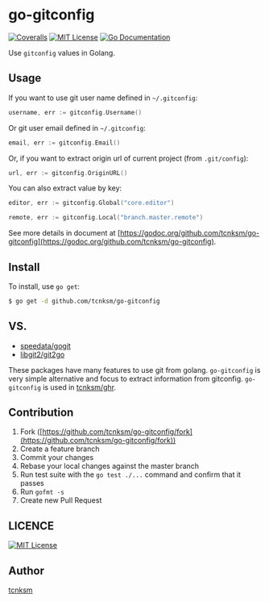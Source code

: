 go-gitconfig 
====

[![Coveralls](http://img.shields.io/coveralls/tcnksm/go-gitconfig.svg?style=flat-square)][coveralls]
[![MIT License](http://img.shields.io/badge/license-MIT-blue.svg?style=flat-square)][license]
[![Go Documentation](http://img.shields.io/badge/go-documentation-blue.svg?style=flat-square)][godocs]

[coveralls]: https://coveralls.io/r/tcnksm/go-gitconfig
[license]: https://github.com/tcnksm/go-gitconfig/blob/master/LICENSE
[godocs]: http://godoc.org/github.com/tcnksm/go-gitconfig


Use `gitconfig` values in Golang.

## Usage

If you want to use git user name defined in `~/.gitconfig`: 

```go
username, err := gitconfig.Username()
```

Or git user email defined in `~/.gitconfig`: 

```go
email, err := gitconfig.Email()
```

Or, if you want to extract origin url of current project (from `.git/config`):

```go
url, err := gitconfig.OriginURL()
```

You can also extract value by key:

```go
editor, err := gitconfig.Global("core.editor")
```

```go
remote, err := gitconfig.Local("branch.master.remote")
```

See more details in document at [https://godoc.org/github.com/tcnksm/go-gitconfig](https://godoc.org/github.com/tcnksm/go-gitconfig). 

## Install

To install, use `go get`:

```bash
$ go get -d github.com/tcnksm/go-gitconfig
```

## VS.

- [speedata/gogit](https://github.com/speedata/gogit)
- [libgit2/git2go](https://github.com/libgit2/git2go)

These packages have many features to use git from golang. `go-gitconfig` is very simple alternative and focus to extract information from gitconfig. `go-gitconfig` is used in [tcnksm/ghr](https://github.com/tcnksm/ghr). 

## Contribution

1. Fork ([https://github.com/tcnksm/go-gitconfig/fork](https://github.com/tcnksm/go-gitconfig/fork))
1. Create a feature branch
1. Commit your changes
1. Rebase your local changes against the master branch
1. Run test suite with the `go test ./...` command and confirm that it passes
1. Run `gofmt -s`
1. Create new Pull Request

## LICENCE

[![MIT License](http://img.shields.io/badge/license-MIT-blue.svg?style=flat)](https://github.com/tcnksm/go-gitconfig/blob/master/LICENCE)

## Author

[tcnksm](https://github.com/tcnksm)

